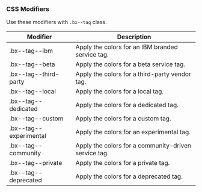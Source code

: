 ### CSS Modifiers

Use these modifiers with `.bx--tag` class.

| Modifier                         | Description                        |
|----------------------------------|------------------------------------|
| .bx--tag--ibm  | Apply the colors for an IBM branded service tag. |
| .bx--tag--beta | Apply the colors for a beta service tag. |
| .bx--tag--third-party | Apply the colors for a third-party vendor tag. |
| .bx--tag--local | Apply the colors for a local tag. |
| .bx--tag--dedicated | Apply the colors for a dedicated tag. |
| .bx--tag--custom | Apply the colors for a custom tag. |
| .bx--tag--experimental | Apply the colors for an experimental tag. |
| .bx--tag--community  | Apply the colors for a community-driven service tag. |
| .bx--tag--private | Apply the colors for a private tag. |
| .bx--tag--deprecated | Apply the colors for a deprecated tag. |
